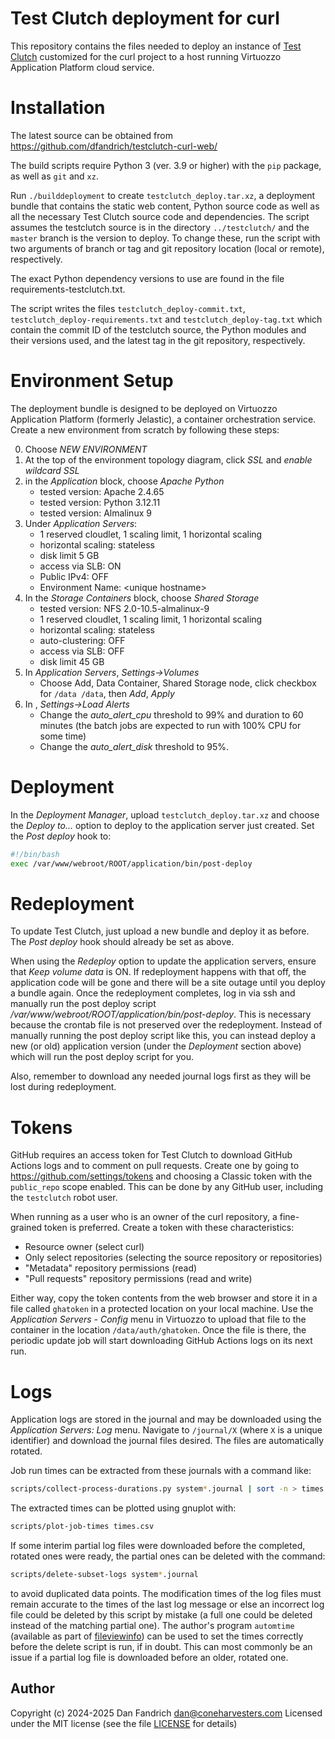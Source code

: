 # Test Clutch deployment for curl

This repository contains the files needed to deploy an instance of [Test
Clutch](https://github.com/dfandrich/testclutch/) customized for the curl
project to a host running Virtuozzo Application Platform cloud service.

# Installation

The latest source can be obtained from
https://github.com/dfandrich/testclutch-curl-web/

The build scripts require Python 3 (ver. 3.9 or higher) with the `pip` package,
as well as `git` and `xz`.

Run `./builddeployment` to create `testclutch_deploy.tar.xz`, a deployment
bundle that contains the static web content, Python source code as well as all
the necessary Test Clutch source code and dependencies. The script assumes the
testclutch source is in the directory `../testclutch/` and the `master` branch
is the version to deploy. To change these, run the script with two arguments of
branch or tag and git repository location (local or remote), respectively.

The exact Python dependency versions to use are found in the file
requirements-testclutch.txt.

The script writes the files `testclutch_deploy-commit.txt`,
`testclutch_deploy-requirements.txt` and `testclutch_deploy-tag.txt` which
contain the commit ID of the testclutch source, the Python modules and their
versions used, and the latest tag in the git repository, respectively.

# Environment Setup

The deployment bundle is designed to be deployed on Virtuozzo Application
Platform (formerly Jelastic), a container orchestration service. Create a new
environment from scratch by following these steps:

0. Choose *NEW ENVIRONMENT*
0. At the top of the environment topology diagram, click *SSL* and *enable wildcard SSL*
0. in the *Application* block, choose *Apache Python*
    - tested version: Apache 2.4.65
    - tested version: Python 3.12.11
    - tested version: Almalinux 9
0. Under *Application Servers*:
    - 1 reserved cloudlet, 1 scaling limit, 1 horizontal scaling
    - horizontal scaling: stateless
    - disk limit 5 GB
    - access via SLB: ON
    - Public IPv4: OFF
    - Environment Name: &lt;unique hostname>
0. In the *Storage Containers* block, choose *Shared Storage*
    - tested version: NFS 2.0-10.5-almalinux-9
    - 1 reserved cloudlet, 1 scaling limit, 1 horizontal scaling
    - horizontal scaling: stateless
    - auto-clustering: OFF
    - access via SLB: OFF
    - disk limit 45 GB
0. In *Application Servers*, *Settings→Volumes*
    - Choose Add, Data Container, Shared Storage node, click checkbox for
      `/data /data`, then *Add*, *Apply*
0. In *<your environment>*, *Settings→Load Alerts*
    - Change the *auto_alert_cpu* threshold to 99% and duration to 60 minutes
      (the batch jobs are expected to run with 100% CPU for some time)
    - Change the *auto_alert_disk* threshold to 95%.

# Deployment

In the *Deployment Manager*, upload `testclutch_deploy.tar.xz` and choose the
*Deploy to...* option to deploy to the application server just created. Set the
*Post deploy* hook to:
```sh
#!/bin/bash
exec /var/www/webroot/ROOT/application/bin/post-deploy
```

# Redeployment

To update Test Clutch, just upload a new bundle and deploy it as before. The
*Post deploy* hook should already be set as above.

When using the *Redeploy* option to update the application servers, ensure
that *Keep volume data* is ON. If redeployment happens with that off, the
application code will be gone and there will be a site outage until you deploy
a bundle again. Once the redeployment completes, log in via ssh and manually
run the post deploy script */var/www/webroot/ROOT/application/bin/post-deploy*.
This is necessary because the crontab file is not preserved over the
redeployment. Instead of manually running the post deploy script like this, you
can instead deploy a new (or old) application version (under the *Deployment*
section above) which will run the post deploy script for you.

Also, remember to download any needed journal logs first as they will be lost
during redeployment.

# Tokens

GitHub requires an access token for Test Clutch to download GitHub Actions
logs and to comment on pull requests. Create one by going to
https://github.com/settings/tokens and choosing a Classic token with the
`public_repo` scope enabled. This can be done by any GitHub user, including the
`testclutch` robot user.

When running as a user who is an owner of the curl repository, a fine-grained
token is preferred.  Create a token with these characteristics:

  * Resource owner (select curl)
  * Only select repositories (selecting the source repository or repositories)
  * "Metadata" repository permissions (read)
  * "Pull requests" repository permissions (read and write)

Either way, copy the token contents from the web browser and store it in a file
called `ghatoken` in a protected location on your local machine. Use the
*Application Servers - Config* menu in Virtuozzo to upload that file to the
container in the location `/data/auth/ghatoken`. Once the file is there, the
periodic update job will start downloading GitHub Actions logs on its next run.

# Logs

Application logs are stored in the journal and may be downloaded using the
*Application Servers: Log* menu. Navigate to `/journal/X` (where `X` is a
unique identifier) and download the journal files desired. The files are
automatically rotated.

Job run times can be extracted from these journals with a command like:
```sh
scripts/collect-process-durations.py system*.journal | sort -n > times.csv
```
The extracted times can be plotted using gnuplot with:
```sh
scripts/plot-job-times times.csv
```
If some interim partial log files were downloaded before the completed,
rotated ones were ready, the partial ones can be deleted with the command:
```sh
scripts/delete-subset-logs system*.journal
```
to avoid duplicated data points.  The modification times of the log files must
remain accurate to the times of the last log message or else an incorrect log
file could be deleted by this script by mistake (a full one could be deleted
instead of the matching partial one). The author's program `automtime`
(available as part of
[fileviewinfo](https://github.com/dfandrich/fileviewinfo)) can be used to set
the times correctly before the delete script is run, if in doubt. This can
most commonly be an issue if a partial log file is downloaded before an older,
rotated one.

## Author

Copyright (c) 2024-2025 Dan Fandrich <dan@coneharvesters.com>
Licensed under the MIT license (see the file [LICENSE](LICENSE) for details)
